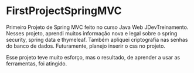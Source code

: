 # FirstProjectSpringMVC
Primeiro Projeto de Spring MVC feito no curso Java Web JDevTreinamento.
Nesses projeto, aprendi muitos informação nova e legal sobre o spring security, spring data e thymeleaf. 
Também apliquei criptografia nas senhas do banco de dados. Futuramente, planejo inserir o css no projeto.

Esse projeto teve muito esforço, mas o resultado, de aprender a usar as ferramentas,  foi atingido.
